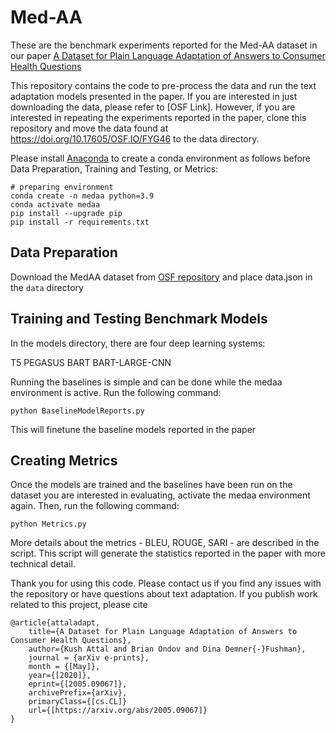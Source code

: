 # Med-AA

These are the benchmark experiments reported for the Med-AA dataset in our paper [A Dataset for Plain Language Adaptation of Answers to Consumer Health Questions](https://arxiv.org/pdf/2201.12888.pdf)

This repository contains the code to pre-process the data and run the text adaptation models presented in the paper.
If you are interested in just downloading the data, please refer to [OSF Link]. However, if you are interested in repeating the experiments reported in the paper, clone this repository and move the data found at https://doi.org/10.17605/OSF.IO/FYG46 to the data directory.

Please install [Anaconda](https://www.anaconda.com/distribution/) to create a conda environment as follows before Data Preparation, Training and Testing, or Metrics:
```shell script
# preparing environment
conda create -n medaa python=3.9
conda activate medaa
pip install --upgrade pip
pip install -r requirements.txt
```

## Data Preparation
Download the MedAA dataset from [OSF repository](https://doi.org/10.17605/OSF.IO/PC594) and place data.json in the `data` directory

## Training and Testing Benchmark Models
In the models directory, there are four deep learning systems:

T5
PEGASUS
BART
BART-LARGE-CNN

Running the baselines is simple and can be done while the medaa environment is active. Run the following command:

```
python BaselineModelReports.py
```
This will finetune the baseline models reported in the paper

## Creating Metrics

Once the models are trained and the baselines have been run on the dataset you are interested in evaluating, activate the medaa environment again. 
Then, run the following command:

```
python Metrics.py
```
More details about the metrics - BLEU, ROUGE, SARI - are described in the script. This script will generate the statistics reported in the paper with more technical detail.

Thank you for using this code. Please contact us if you find any issues with the repository or have questions about text adaptation. If you publish work related to this project, please cite
```
@article{attaladapt,
    title={A Dataset for Plain Language Adaptation of Answers to Consumer Health Questions},
    author={Kush Attal and Brian Ondov and Dina Demner{-}Fushman},
    journal = {arXiv e-prints}, 
    month = {[May]},
    year={[2020]},
    eprint={[2005.09067]},
    archivePrefix={arXiv},
    primaryClass={[cs.CL]}
    url={[https://arxiv.org/abs/2005.09067]}
}
